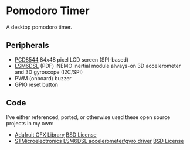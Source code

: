 Pomodoro Timer
==============

A desktop pomodoro timer.

Peripherals
-----------

- [PCD8544](https://learn.adafruit.com/nokia-5110-3310-monochrome-lcd) 84x48 pixel LCD screen (SPI-based)
- [LSM6DSL](https://www.st.com/resource/en/datasheet/lsm6dsl.pdf) (PDF) iNEMO inertial module always-on 3D accelerometer and 3D gyroscope (I2C/SPI)
- PWM (onboard) buzzer
- GPIO reset button

Code
----

I've either referenced, ported, or otherwise used these open source projects in my own:

- [Adafruit GFX Library](https://github.com/Adafruit/Adafruit-GFX-Library) [BSD License](https://github.com/adafruit/Adafruit-GFX-Library/blob/master/license.txt)
- [STMicroelectronics LSM6DSL accelerometer/gyro driver](https://github.com/STMicroelectronics/stm32-lsm6dsl) [BSD License](https://opensource.org/licenses/BSD-3-Clause)
